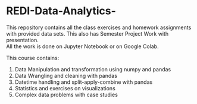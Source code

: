 # REDI-Data-Analytics-
This repository contains all the class exercises and homework assignments with provided data sets. This also has Semester Project Work with presentation.<br>
All the work is done on Jupyter Notebook or on Google Colab. 

This course contains:
1. Data Manipulation and transformation using numpy and pandas
2. Data Wrangling and cleaning with pandas
3. Datetime handling and split-apply-combine with pandas
4. Statistics and exercises on visualizations
5. Complex data problems with case studies
